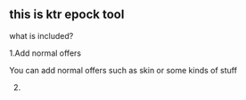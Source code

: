 ## this is ktr epock tool


what is included?


  1.Add normal offers


  You can add normal offers such as skin or some kinds of stuff


  2.
